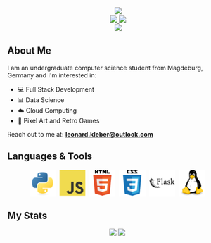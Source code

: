 <div align="center">
  <img src="https://github.com/leonardKleber.png" width="200"/>
  
  <div>
    <a href="https://www.linkedin.com/in/leonard-kleber/">
      <img src="https://img.shields.io/badge/LinkedIn-blue?style=for-the-badge&logo=linkedin&logoColor=white"/>
    </a>
    <a href="https://github.com/leonardKleber">
      <img src="https://img.shields.io/badge/Website-grey?style=for-the-badge&logo=firefox&logoColor=white"/>
    </a>
  </div>
  
  <img src="https://komarev.com/ghpvc/?username=leonardKleber"/>
</div>

## About Me
I am an undergraduate computer science student from Magdeburg, Germany and I'm interested in:
- 💻 Full Stack Development
- 📊 Data Science
- ☁️ Cloud Computing
- 👾 Pixel Art and Retro Games

Reach out to me at: **leonard.kleber@outlook.com**

## Languages & Tools
<div align="center">
  <img src="https://github.com/devicons/devicon/blob/master/icons/python/python-original.svg" height="60"/>&nbsp;
  <img src="https://github.com/devicons/devicon/blob/master/icons/javascript/javascript-original.svg" height="60"/>&nbsp;
  <img src="https://github.com/devicons/devicon/blob/master/icons/html5/html5-original-wordmark.svg" height="60"/>&nbsp;
  <img src="https://github.com/devicons/devicon/blob/master/icons/css3/css3-original-wordmark.svg" height="60"/>&nbsp;
  <img src="https://github.com/devicons/devicon/blob/master/icons/flask/flask-original-wordmark.svg" height="60"/>&nbsp;
  <img src="https://github.com/devicons/devicon/blob/master/icons/linux/linux-original.svg" height="60"/>&nbsp;
</div>

## My Stats
<div align="center">
  <img height="175" src="https://github-readme-stats.vercel.app/api/?username=leonardKleber&theme=swift"/>
  <img height="175" src="https://github-readme-stats.vercel.app/api/top-langs/?username=leonardKleber&layout=compact&theme=swift"/>&nbsp;
</div>
